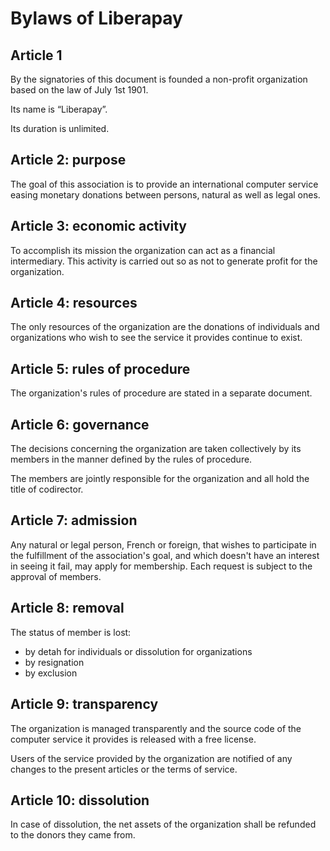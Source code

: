 # Bylaws of Liberapay

## Article 1

By the signatories of this document is founded a non-profit organization based on the law of July 1st 1901.

Its name is “Liberapay”.

Its duration is unlimited.

## Article 2: purpose

The goal of this association is to provide an international computer service easing monetary donations between persons, natural as well as legal ones.

## Article 3: economic activity

To accomplish its mission the organization can act as a financial intermediary. This activity is carried out so as not to generate profit for the organization.

## Article 4: resources

The only resources of the organization are the donations of individuals and organizations who wish to see the service it provides continue to exist.

## Article 5: rules of procedure

The organization's rules of procedure are stated in a separate document.

## Article 6: governance

The decisions concerning the organization are taken collectively by its members in the manner defined by the rules of procedure.

The members are jointly responsible for the organization and all hold the title of codirector.

## Article 7: admission

Any natural or legal person, French or foreign, that wishes to participate in the fulfillment of the association's goal, and which doesn't have an interest in seeing it fail, may apply for membership. Each request is subject to the approval of members.

## Article 8: removal

The status of member is lost:

- by detah for individuals or dissolution for organizations
- by resignation
- by exclusion

## Article 9: transparency

The organization is managed transparently and the source code of the computer service it provides is released with a free license.

Users of the service provided by the organization are notified of any changes to the present articles or the terms of service.

## Article 10: dissolution

In case of dissolution, the net assets of the organization shall be refunded to the donors they came from.
